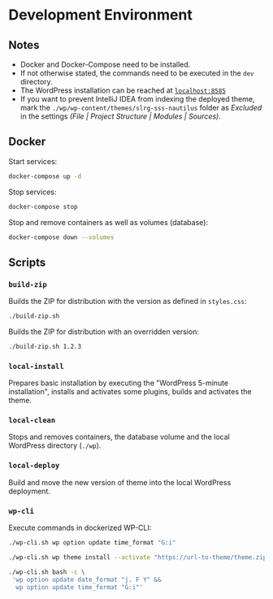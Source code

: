 # Development Environment


## Notes
* Docker and Docker-Compose need to be installed.
* If not otherwise stated, the commands need to be executed in the `dev` directory.
* The WordPress installation can be reached at [`localhost:8585`](http://localhost:8585)
* If you want to prevent IntelliJ IDEA from indexing the deployed theme, mark the
  `./wp/wp-content/themes/slrg-sss-nautilus` folder as *Excluded* in the
  settings *(File | Project Structure | Modules | Sources)*.


## Docker
Start services:
```bash
docker-compose up -d
```

Stop services:
```bash
docker-compose stop
```

Stop and remove containers as well as volumes (database):
```bash
docker-compose down --volumes
```


## Scripts

### `build-zip`
Builds the ZIP for distribution with the version as defined in `styles.css`:
```bash
./build-zip.sh
```

Builds the ZIP for distribution with an overridden version:
```bash
./build-zip.sh 1.2.3
```


### `local-install`
Prepares basic installation by executing the "WordPress 5-minute installation",
installs and activates some plugins, builds and activates the theme.


### `local-clean`
Stops and removes containers, the database volume and the local WordPress directory (`./wp`).


### `local-deploy`
Build and move the new version of theme into the local WordPress deployment.


### `wp-cli`
Execute commands in dockerized WP-CLI:
```bash
./wp-cli.sh wp option update time_format "G:i"
```

```bash
./wp-cli.sh wp theme install --activate "https://url-to-theme/theme.zip"
```

```bash
./wp-cli.sh bash -c \
 'wp option update date_format "j. F Y" &&
  wp option update time_format "G:i"'
```
